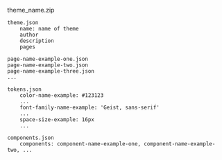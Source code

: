 theme_name.zip

    theme.json
        name: name of theme
        author
        description
        pages
    
    page-name-example-one.json
    page-name-example-two.json
    page-name-example-three.json
    ...

    tokens.json    
        color-name-example: #123123
        ...
        font-family-name-example: 'Geist, sans-serif'
        ...
        space-size-example: 16px
        ...
    
    components.json
        components: component-name-example-one, component-name-example-two, ...